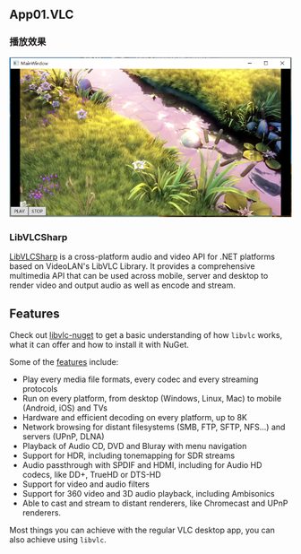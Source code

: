 ## App01.VLC

### 播放效果

![](./Assets/200105.png)

### LibVLCSharp

[LibVLCSharp](https://code.videolan.org/videolan/LibVLCSharp/) is a cross-platform audio and video API for .NET
platforms based on VideoLAN's LibVLC Library. It provides a comprehensive multimedia API that can be used across mobile,
server and desktop to render video and output audio as well as encode and stream.

## Features

Check out [libvlc-nuget](https://code.videolan.org/videolan/libvlc-nuget) to get a basic understanding of how `libvlc`
works, what it can offer and how to install it with NuGet.

Some of the [features](https://www.videolan.org/vlc/features.html) include:

- Play every media file formats, every codec and every streaming protocols
- Run on every platform, from desktop (Windows, Linux, Mac) to mobile (Android, iOS) and TVs
- Hardware and efficient decoding on every platform, up to 8K
- Network browsing for distant filesystems (SMB, FTP, SFTP, NFS...) and servers (UPnP, DLNA)
- Playback of Audio CD, DVD and Bluray with menu navigation
- Support for HDR, including tonemapping for SDR streams
- Audio passthrough with SPDIF and HDMI, including for Audio HD codecs, like DD+, TrueHD or DTS-HD
- Support for video and audio filters
- Support for 360 video and 3D audio playback, including Ambisonics
- Able to cast and stream to distant renderers, like Chromecast and UPnP renderers.

Most things you can achieve with the regular VLC desktop app, you can also achieve using `libvlc`.